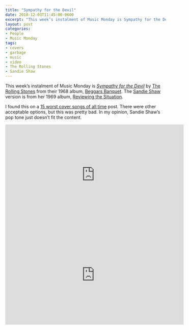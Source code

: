 ```yaml
---
title: "Sympathy for the Devil"
date: 2018-12-03T11:45:00-0600
excerpt: "This week’s instalment of Music Monday is Sympathy for the Devil. The 1968 The Rolling Stones original and a 1969 cover by Sandie Shaw."
layout: post
categories:
- People
- Music Monday
tags:
- covers
- garbage
- music
- video
- The Rolling Stones
- Sandie Shaw
---
```

This week’s instalment of Music Monday is [_Sympathy for the Devil_](https://en.wikipedia.org/wiki/Sympathy_for_the_Devil) by
[The Rolling Stones](http://rollingstones.com/) from their 1968 album,
[Beggars Banquet](https://en.wikipedia.org/wiki/Beggars_Banquet). The [Sandie Shaw](http://www.sandieshaw.com/)
version is from her 1969 album, [Reviewing the Situation](https://en.wikipedia.org/wiki/Reviewing_the_Situation).

I found this on a [15 worst cover songs of all time](https://www.standard.co.uk/go/london/music/the-15-worst-cover-songs-of-all-time-a3872651.html) post. There were other acceptable options, but this was pretty bad. In my opinion, Sandie Shaw’s pop tone just doesn’t fit the content.

<div class="video-container">
<iframe width="560" height="315" src="https://www.youtube.com/embed/GgnClrx8N2k" frameborder="0" allowfullscreen></iframe>
</div>

<div class="video-container">
<iframe width="560" height="315" src="https://www.youtube.com/embed/VqpQmM-Ydrg" frameborder="0" allowfullscreen></iframe>
</div>
